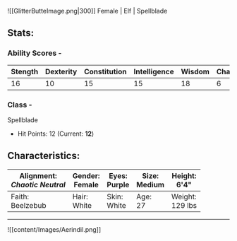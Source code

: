 
![[GlitterButteImage.png|300]]
Female | Elf | Spellblade

## Stats:
### Ability Scores -
| **Stength** | **Dexterity** | **Constitution** | **Intelligence** | **Wisdom** | **Charmisma** |
| ----------- | ------------- | ---------------- | ---------------- | ---------- | ------------- |
| 16          | 10            | 15               | 15               | 18         | 6             |

### Class -
Spellblade
- Hit Points: 12 (Current: **12**)
## Characteristics:

| Alignment: <br>*Chaotic Neutral* | Gender: <br>Female | Eyes:<br>Purple | Size:<br>Medium | Height:<br>6'4"    |
| -------------------------------- | ------------------ | --------------- | --------------- | ------------------ |
| Faith:<br> Beelzebub             | Hair:<br>White     | Skin:<br>White  | Age:<br>27      | Weight:<br>129 lbs |

---


![[content/Images/Aerindil.png]]